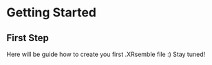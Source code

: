 # Getting Started

## First Step

Here will be guide how to create you first .XRsemble file :)
Stay tuned!